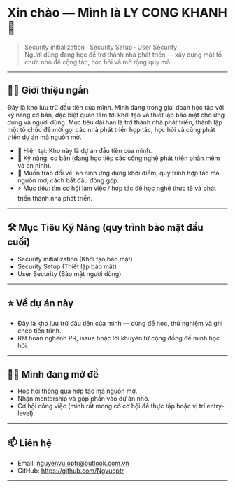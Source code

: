 # Xin chào — Mình là LY CONG KHANH 👋

> Security initialization · Security Setup · User Security  
> Người dùng đang học để trở thành nhà phát triển — xây dựng một tổ chức nhỏ để cộng tác, học hỏi và mở rộng quy mô.

---

## 👨‍💻 Giới thiệu ngắn
Đây là kho lưu trữ đầu tiên của mình. Mình đang trong giai đoạn học tập với kỹ năng cơ bản, đặc biệt quan tâm tới khởi tạo và thiết lập bảo mật cho ứng dụng và người dùng. Mục tiêu dài hạn là trở thành nhà phát triển, thành lập một tổ chức để mời gọi các nhà phát triển hợp tác, học hỏi và cùng phát triển dự án mã nguồn mở.

- 🔭 Hiện tại: Kho này là dự án đầu tiên của mình.  
- 🌱 Kỹ năng: cơ bản (đang học tiếp các công nghệ phát triển phần mềm và an ninh).  
- 💬 Muốn trao đổi về: an ninh ứng dụng khởi điểm, quy trình hợp tác mã nguồn mở, cách bắt đầu đóng góp.  
- ⚡ Mục tiêu: tìm cơ hội làm việc / hợp tác để học nghề thực tế và phát triển thành nhà phát triển.

---

## 🛠️ Mục Tiêu Kỹ Năng (quy trình bảo mật đầu cuối)
- Security initialization (Khởi tạo bảo mật)  
- Security Setup (Thiết lập bảo mật)  
- User Security (Bảo mật người dùng)  

---

## ⭐ Về dự án này
- Đây là kho lưu trữ đầu tiên của mình — dùng để học, thử nghiệm và ghi chép tiến trình.  
- Rất hoan nghênh PR, issue hoặc lời khuyên từ cộng đồng để mình học hỏi.

---

## 👯‍♀️ Mình đang mở để
- Học hỏi thông qua hợp tác mã nguồn mở.  
- Nhận mentorship và góp phần vào dự án nhỏ.  
- Cơ hội công việc (mình rất mong có cơ hội để thực tập hoặc vị trí entry-level).

---

## 📫 Liên hệ
- Email: nguyenvu.optr@outlook.com.vn  
- GitHub: https://github.com/Ngvuoptr

---
